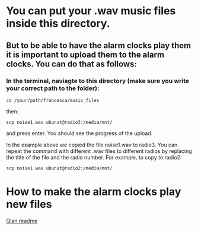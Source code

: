 # You can put your .wav music files inside this directory.
## But to be able to have the alarm clocks play them it is important to upload them to the alarm clocks. You can do that as follows:

### In the terminal, naviagte to this directory (make sure you write your correct path to the folder):

`cd /your/path/francesca/music_files`

then:

`scp noise1.wav ubunut@radio3:/media/mnt/`

and press enter. You should see the progress of the upload.

In the example above we copied the file noise1.wav to radio3. You can repeat the command with different .wav files to
different radios by replacing the title of the file and the radio number. For example, to copy to radio2:

`scp noise1.wav ubunut@radio2:/media/mnt/`

# How to make the alarm clocks play new files #
[Qlan readme](../qlab/README.md)
